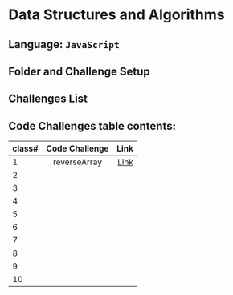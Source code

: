 <!-- # Code Challenges

Part of growing as a programmer is to practice, practice, practice. Throughout this course, you will complete a set of daily code challenges. Each set will contain up to ten problems.

The daily challenges will be posted by the instructor at the end of lecture every day. Plan to focus on this task with your partner every day after class until 6 p.m., completing as much as possible during this time, then complete the remainder of the challenges on your own, as needed.

## Challenge Execution and Testing

At the end of lecture each day, a new challenge will be published in Canvas. Copy the contents of the file into **this folder** in the `data-structures-and-algorithms` repository and work on the individual problems for the day. It's a good practice to add and commit regularly as you finish each problem in the day's challenge. When you are finished, push your branch to GitHub to create a PR.

Every code challenge file is divided into two sections: challenges and tests. You will need to add your own solutions to each challenge but should not modify the tests in any way. These tests will ensure that your solution is meeting the requirements of each challenge. Even though you may not modify the tests, you are encouraged to read them to see what is being evaluated.

- Run your test from the root of the `data-structures-and-algorithms` repository, as follows
  - Run All Tests: `npm test`
  - Run a specific test: `npm test challenge-01`

### Continuous Testing

The repository contains a folder named `.github` which contains a configuration file that will automatically execute all of your tests when you check in your code to GitHub.

You can see the results of your tests online in the "Actions" tab of your repository on GitHub

> NOTE: This will be the source of your grades as well.

## Assignment Submission

When you finish the assignment each day, make a new pull request from your daily challenge branch to your master branch and submit the PR URL in Canvas. You can submit a link to a pull request even if the pull request is closed. -->
 # Data Structures and Algorithms

## Language: `JavaScript`

## Folder and Challenge Setup

## Challenges List

## Code Challenges table contents:

| class#      | Code Challenge | Link     |
| :---        |    :----:   |          ---: |
| 1      | reverseArray       |   [Link](https://github.com/En-ZUH/data-structures-and-algorithms-401/tree/main/javascript/code-challenges/challeng01)  |
| 2   |          |        |
| 3   |          |        |
| 4   |          |        |
| 5   |          |        |
| 6   |          |        |
| 7   |          |        |
| 8   |          |        |
| 9   |          |        |
| 10   |          |        |


 
